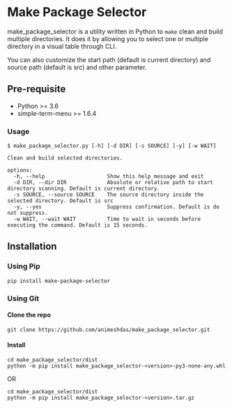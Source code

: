 # Make Package Selector

make_package_selector is a utility written in Python to `make` clean and build multiple directories. It does it by allowing you to select one or multiple directory in a visual table through CLI. 

You can also customize the start path (default is current directory) and source path (default is src) and other parameter. 


## Pre-requisite
* Python >= 3.6
* simple-term-menu >= 1.6.4

### Usage

```
$ make_package_selector.py [-h] [-d DIR] [-s SOURCE] [-y] [-w WAIT] 

Clean and build selected directories.

options:
  -h, --help                    Show this help message and exit
  -d DIR, --dir DIR             Absolute or relative path to start directory scanning. Default is current directory.
  -s SOURCE, --source SOURCE    The source directory inside the selected directory. Default is src 
  -y, --yes                     Suppress confirmation. Default is do not suppress. 
  -w WAIT, --wait WAIT          Time to wait in seconds before executing the command. Default is 15 seconds.

```


## Installation

### Using Pip
```
pip install make-package-selector
``` 

### Using Git
#### Clone the repo
```
git clone https://github.com/animeshdas/make_package_selector.git
```
#### Install
```
cd make_package_selector/dist
python -m pip install make_package_selector-<version>-py3-none-any.whl
```
OR
```
cd make_package_selector/dist
python -m pip install make_package_selector-<version>.tar.gz
```

